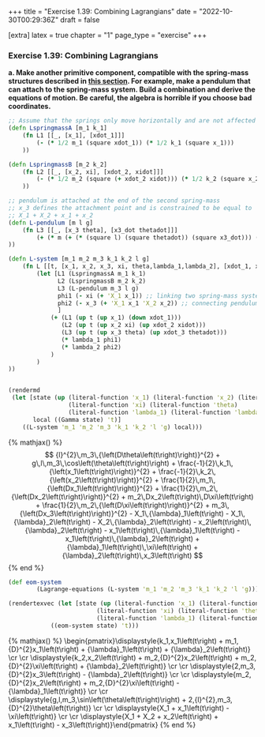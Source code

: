 +++
title = "Exercise 1.39: Combining Lagrangians"
date = "2022-10-30T00:29:36Z"
draft = false

[extra]
latex = true
chapter = "1"
page_type = "exercise"
+++



### Exercise 1.39: Combining Lagrangians

**a. Make another primitive component, compatible with the spring-mass structures described in [this section](/projects/sicm-workbook/section-1.10.1-coordinate-constraints#building-systems-from-parts). For example, make a pendulum that can attach to the spring-mass system. Build a combination and derive the equations of motion. Be careful, the algebra is horrible if you choose bad coordinates.**




```clojure
;; Assume that the springs only move horizontally and are not affected by gravity
(defn LspringmassA [m_1 k_1]
    (fn L1 [[_, [x_1], [xdot_1]]]
        (- (* 1/2 m_1 (square xdot_1)) (* 1/2 k_1 (square x_1)))
    ))

(defn LspringmassB [m_2 k_2]
    (fn L2 [[_, [x_2, xi], [xdot_2, xidot]]]
        (- (* 1/2 m_2 (square (+ xdot_2 xidot))) (* 1/2 k_2 (square x_2)))
    ))

;; pendulum is attached at the end of the second spring-mass
;; x_3 defines the attachment point and is constrained to be equal to
;; X_1 + X_2 + x_1 + x_2
(defn L-pendulum [m l g]
    (fn L3 [[_, [x_3 theta], [x3_dot thetadot]]]
        (+ (* m (+ (* (square l) (square thetadot)) (square x3_dot))) (* m g l (cos theta)))
))

(defn L-system [m_1 m_2 m_3 k_1 k_2 l g]
    (fn L [[t, [x_1, x_2, x_3, xi, theta,lambda_1,lambda_2], [xdot_1, xdot_2, xdot_3, xidot, thetadot, lambdadot1, lambdadot2]]]
        (let [L1 (LspringmassA m_1 k_1)
              L2 (LspringmassB m_2 k_2)
              L3 (L-pendulum m_3 l g)
              phi1 (- xi (+ 'X_1 x_1)) ;; linking two spring-mass systems
              phi2 (- x_3 (+ 'X_1 x_1 'X_2 x_2)) ;; connecting pendulum to second spring-mass
              ]
            (+ (L1 (up t (up x_1) (down xdot_1)))
               (L2 (up t (up x_2 xi) (up xdot_2 xidot)))
               (L3 (up t (up x_3 theta) (up xdot_3 thetadot)))
               (* lambda_1 phi1)
               (* lambda_2 phi2)
            )
        )
))


(rendermd
 (let [state (up (literal-function 'x_1) (literal-function 'x_2) (literal-function 'x_3) 
                 (literal-function 'xi) (literal-function 'theta) 
                 (literal-function 'lambda_1) (literal-function 'lambda_2))
       local ((Gamma state) 't)]
    ((L-system 'm_1 'm_2 'm_3 'k_1 'k_2 'l 'g) local)))
```


{% mathjax() %}$$
{l}^{2}\,m_3\,{\left(D\theta\left(t\right)\right)}^{2} + g\,l\,m_3\,\cos\left(\theta\left(t\right)\right) + \frac{-1}{2}\,k_1\,{\left(x_1\left(t\right)\right)}^{2} + \frac{-1}{2}\,k_2\,{\left(x_2\left(t\right)\right)}^{2} + \frac{1}{2}\,m_1\,{\left(Dx_1\left(t\right)\right)}^{2} + \frac{1}{2}\,m_2\,{\left(Dx_2\left(t\right)\right)}^{2} + m_2\,Dx_2\left(t\right)\,D\xi\left(t\right) + \frac{1}{2}\,m_2\,{\left(D\xi\left(t\right)\right)}^{2} + m_3\,{\left(Dx_3\left(t\right)\right)}^{2} - X_1\,{\lambda}_1\left(t\right) - X_1\,{\lambda}_2\left(t\right) - X_2\,{\lambda}_2\left(t\right) - x_2\left(t\right)\,{\lambda}_2\left(t\right) - x_1\left(t\right)\,{\lambda}_1\left(t\right) - x_1\left(t\right)\,{\lambda}_2\left(t\right) + {\lambda}_1\left(t\right)\,\xi\left(t\right) + {\lambda}_2\left(t\right)\,x_3\left(t\right)
$$
{% end %}



```clojure
(def eom-system 
        (Lagrange-equations (L-system 'm_1 'm_2 'm_3 'k_1 'k_2 'l 'g)))

(rendertexvec (let [state (up (literal-function 'x_1) (literal-function 'x_2) (literal-function 'x_3) 
                         (literal-function 'xi) (literal-function 'theta) 
                         (literal-function 'lambda_1) (literal-function 'lambda_2))]
            ((eom-system state) 't)))
```

{% mathjax() %}
\begin{pmatrix}\displaystyle{k_1\,x_1\left(t\right) + m_1\,{D}^{2}x_1\left(t\right) + {\lambda}_1\left(t\right) + {\lambda}_2\left(t\right)} \cr \cr \displaystyle{k_2\,x_2\left(t\right) + m_2\,{D}^{2}x_2\left(t\right) + m_2\,{D}^{2}\xi\left(t\right) + {\lambda}_2\left(t\right)} \cr \cr \displaystyle{2\,m_3\,{D}^{2}x_3\left(t\right) - {\lambda}_2\left(t\right)} \cr \cr \displaystyle{m_2\,{D}^{2}x_2\left(t\right) + m_2\,{D}^{2}\xi\left(t\right) - {\lambda}_1\left(t\right)} \cr \cr \displaystyle{g\,l\,m_3\,\sin\left(\theta\left(t\right)\right) + 2\,{l}^{2}\,m_3\,{D}^{2}\theta\left(t\right)} \cr \cr \displaystyle{X_1 + x_1\left(t\right) - \xi\left(t\right)} \cr \cr \displaystyle{X_1 + X_2 + x_2\left(t\right) + x_1\left(t\right) - x_3\left(t\right)}\end{pmatrix}
{% end %}

